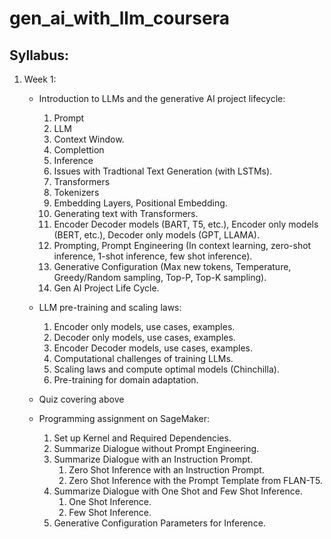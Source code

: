 # gen_ai_with_llm_coursera


## Syllabus:

1. Week 1: 
    * Introduction to LLMs and the generative AI project lifecycle:
        1. Prompt
        2. LLM
        3. Context Window.
        4. Complettion
        5. Inference
        6. Issues with Tradtional Text Generation (with LSTMs).
        7. Transformers
        8. Tokenizers
        9. Embedding Layers, Positional Embedding.
        10. Generating text with Transformers.
        11. Encoder Decoder models (BART, T5, etc.), Encoder only models (BERT, etc.), Decoder only models (GPT, LLAMA).
        12. Prompting, Prompt Engineering (In context learning, zero-shot inference, 1-shot inference, few shot inference).
        13. Generative Configuration (Max new tokens, Temperature, Greedy/Random sampling, Top-P, Top-K sampling).
        14. Gen AI Project Life Cycle.

    * LLM pre-training and scaling laws:
        1. Encoder only models, use cases, examples.
        2. Decoder only models, use cases, examples.
        3. Encoder Decoder models, use cases, examples.
        4. Computational challenges of training LLMs.
        5. Scaling laws and compute optimal models (Chinchilla).
        6. Pre-training for domain adaptation.
    
    * Quiz covering above 
    * Programming assignment on SageMaker:
        1. Set up Kernel and Required Dependencies.
        2. Summarize Dialogue without Prompt Engineering.
        3. Summarize Dialogue with an Instruction Prompt.
            1. Zero Shot Inference with an Instruction Prompt.
            2. Zero Shot Inference with the Prompt Template from FLAN-T5.
        4. Summarize Dialogue with One Shot and Few Shot Inference.
            1. One Shot Inference.
            2. Few Shot Inference.
        5. Generative Configuration Parameters for Inference.

        